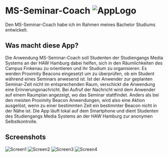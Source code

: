 # MS-Seminar-Coach ![AppLogo](https://github.com/sulo78/HAWCourseCoach/blob/master/readmepics/ic_launcher.png) 
Den MS-Seminar-Coach habe ich im Rahmen meines Bachelor Studiums entwickelt.

## Was macht diese App?
Die Anwendung MS-Seminar-Coach soll Studenten der Studiengangs Media Systems an 
der HAW Hamburg dabei helfen, sich in den Räumlichkeiten des Campus Finkenau zu
orientieren und ihr Studium zu organisieren. Es werden Proximity Beacons
eingesetzt um zu überprüfen, ob ein Student während eines Seminars anwesend ist. Ist
der Anwender zur geplanten Seminar-Zeit nicht im entsprechenden Raum, verschickt die
Anwendung eine Erinnerungsnachricht. Bei Aufruf der Nachricht wird dem Anwender
auf einem Raumplan angezeigt, wo das Seminar stattfindet. Anders als bei den meisten
Proximity Beacon Anwendungen, wird also eine Aktion ausgelöst, wenn zu einer
bestimmten Zeit ein bestimmter Beacon nicht in der Nähe ist. Die App läuft lokal auf dem
Smartphone und dient Studenten des Studiengangs Media Systems an der HAW Hamburg 
zur anonymen Selbstkontrolle.

## Screenshots
![Screen1](https://github.com/sulo78/HAWCourseCoach/blob/master/readmepics/coach_1.png)
![Screen2](https://github.com/sulo78/HAWCourseCoach/blob/master/readmepics/coach_2.png)
![Screen3](https://github.com/sulo78/HAWCourseCoach/blob/master/readmepics/coach_3.png)
![Screen4](https://github.com/sulo78/HAWCourseCoach/blob/master/readmepics/coach_4.png)
